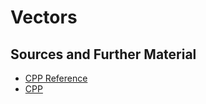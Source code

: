 # Vectors

## Sources and Further Material

- [CPP Reference](https://en.cppreference.com/w/cpp/container/vector)
- [CPP](https://cplusplus.com/reference/vector/vector/?kw=vector)